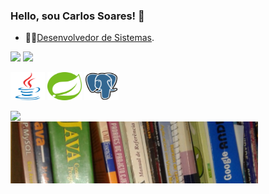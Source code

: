 ### Hello, sou Carlos Soares! 👋

- :man_technologist:<a href="https://www.github.com/" target="_blank">Desenvolvedor de Sistemas</a>.    


<a href="https://www.linkedin.com/in/carecarestinga" target="_blank"><img src="https://img.shields.io/badge/-LinkedIn-%230077B5?style=for-the-badge&logo=linkedin&logoColor=white" target="_blank"></a> 
<a href = "mailto:carecarestinga@gmail.com"><img src="https://img.shields.io/badge/-Gmail-%23333?style=for-the-badge&logo=gmail&logoColor=white" target="_blank"></a>
<div style="display: inline_block">
  <img align="center" alt="carecarestinga-Java" height="45" width="55" src="https://raw.githubusercontent.com/devicons/devicon/master/icons/java/java-original.svg">
  <img align="center" alt="carecarestinga-Spring" height="45" width="55" src="https://raw.githubusercontent.com/devicons/devicon/master/icons/spring/spring-original.svg">
  <img align="center" alt="carecarestinga-Postgresql" height="45" width="55" src="https://raw.githubusercontent.com/devicons/devicon/master/icons/postgresql/postgresql-original.svg">
</div>
<br>
<img width="396px" align="left" src="https://github-readme-stats.vercel.app/api/top-langs/?username=carecarestinga&theme=dark&layout=compact"/>
<br>
<img width="396px" align="left" src="./ImagemLivros.jpg"/>

  <!-- ![Snake animation](https://github.com/carecarestinga/carecarestinga/blob/output/github-contribution-grid-snake.svg) -->
